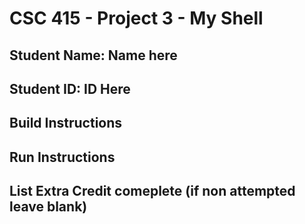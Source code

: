 # CSC 415 - Project 3 - My Shell

## Student Name: Name here

## Student ID: ID Here

## Build Instructions

## Run Instructions

## List Extra Credit comeplete (if non attempted leave blank)
